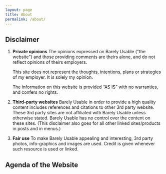 ```yaml
---
layout: page
title: About
permalink: /about/
---
```


Disclaimer
----------

1. **Private opinions** The opinions expressed on Barely Usable ("the website") and
   those providing comments are theirs alone, and do not reflect opinions of
   theirs employers.

   This site does not represent the thoughts, intentions, plans or strategies of
   my employer. It is solely my opinion.

   The information on this website is provided “AS IS” with no warranties, and
   confers no rights.

2. **Third-party websites** Barely Usable in order to provide a high quality
   content includes references and citations to other 3rd party website.
   These 3rd party sites are not affiliated with Barely Usable unless
   otherwise stated.  Barely Usable has no control over the content on these
   sites.   (This disclaimer also goes for all other linked sites/products
   in posts and in menus.)

3. **Fair use** To make Barely Usable appealing and interesting, 3rd party
   photos, info-graphics and images are used. Credit is given whenever such
   resource is used or linked.

Agenda of the Website
---------------------
